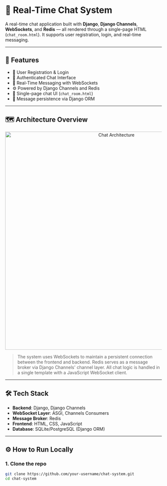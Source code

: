 # 💬 Real-Time Chat System

A real-time chat application built with **Django**, **Django Channels**, **WebSockets**, and **Redis** — all rendered through a single-page HTML (`chat_room.html`). It supports user registration, login, and real-time messaging.

---

## 🚀 Features

- 🔐 User Registration & Login
- 🧠 Authenticated Chat Interface
- 💬 Real-Time Messaging with WebSockets
- ⚙️ Powered by Django Channels and Redis
- 🧩 Single-page chat UI (`chat_room.html`)
- 💾 Message persistence via Django ORM

---

## 🗺️ Architecture Overview

<p align="center">
  <img src=![Untitled diagram-2025-04-11-093030](https://github.com/user-attachments/assets/a9cdfda5-02a3-4a8a-9763-ee22aeee7920)
"assets/chat_architecture.png" alt="Chat Architecture" width="700"/>
</p>

> The system uses WebSockets to maintain a persistent connection between the frontend and backend. Redis serves as a message broker via Django Channels' channel layer. All chat logic is handled in a single template with a JavaScript WebSocket client.

---

## 🛠️ Tech Stack

- **Backend**: Django, Django Channels
- **WebSocket Layer**: ASGI, Channels Consumers
- **Message Broker**: Redis
- **Frontend**: HTML, CSS, JavaScript
- **Database**: SQLite/PostgreSQL (Django ORM)

---

## ⚙️ How to Run Locally

### 1. Clone the repo

```bash
git clone https://github.com/your-username/chat-system.git
cd chat-system
